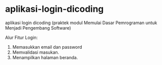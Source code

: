 # aplikasi-login-dicoding
aplikasi login dicoding (praktek modul Memulai Dasar Pemrograman untuk Menjadi Pengembang Software)

Alur Fitur Login:
1. Memasukkan email dan password
2. Memvalidasi masukan.
3. Menampilkan halaman beranda.
